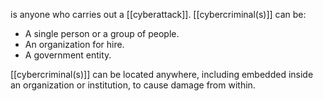 is anyone who carries out a [[cyberattack]]. [[cybercriminal(s)]] can be:
- A single person or a group of people.
- An organization for hire.
- A government entity.

[[cybercriminal(s)]] can be located anywhere, including embedded inside an organization or institution, to cause damage from within.
